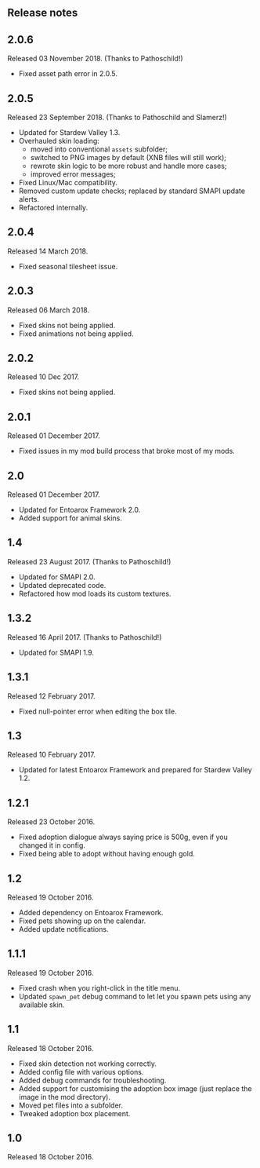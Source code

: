 ## Release notes
## 2.0.6
Released 03 November 2018. (Thanks to Pathoschild!)

* Fixed asset path error in 2.0.5.

## 2.0.5
Released 23 September 2018. (Thanks to Pathoschild and Slamerz!)

* Updated for Stardew Valley 1.3.
* Overhauled skin loading:
  * moved into conventional `assets` subfolder;
  * switched to PNG images by default (XNB files will still work);
  * rewrote skin logic to be more robust and handle more cases;
  * improved error messages;
* Fixed Linux/Mac compatibility.
* Removed custom update checks; replaced by standard SMAPI update alerts.
* Refactored internally.

## 2.0.4
Released 14 March 2018.

* Fixed seasonal tilesheet issue.

## 2.0.3
Released 06 March 2018.

* Fixed skins not being applied.
* Fixed animations not being applied.

## 2.0.2
Released 10 Dec 2017.

* Fixed skins not being applied.

## 2.0.1
Released 01 December 2017.

* Fixed issues in my mod build process that broke most of my mods.

## 2.0
Released 01 December 2017.

* Updated for Entoarox Framework 2.0.
* Added support for animal skins.

## 1.4
Released 23 August 2017. (Thanks to Pathoschild!)

* Updated for SMAPI 2.0.
* Updated deprecated code.
* Refactored how mod loads its custom textures.

## 1.3.2
Released 16 April 2017. (Thanks to Pathoschild!)

* Updated for SMAPI 1.9.

## 1.3.1
Released 12 February 2017.

* Fixed null-pointer error when editing the box tile.

## 1.3
Released 10 February 2017.

* Updated for latest Entoarox Framework and prepared for Stardew Valley 1.2.

## 1.2.1
Released 23 October 2016.

* Fixed adoption dialogue always saying price is 500g, even if you changed it in config.
* Fixed being able to adopt without having enough gold.

## 1.2
Released 19 October 2016.

* Added dependency on Entoarox Framework.
* Fixed pets showing up on the calendar.
* Added update notifications.

## 1.1.1
Released 19 October 2016.

* Fixed crash when you right-click in the title menu.
* Updated `spawn_pet` debug command to let let you spawn pets using any available skin.

## 1.1
Released 18 October 2016.

* Fixed skin detection not working correctly.
* Added config file with various options.
* Added debug commands for troubleshooting.
* Added support for customising the adoption box image (just replace the image in the mod directory).
* Moved pet files into a subfolder.
* Tweaked adoption box placement.

## 1.0
Released 18 October 2016.
